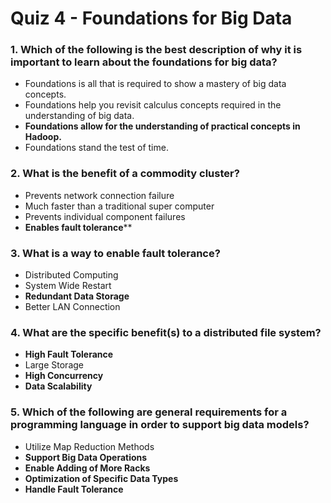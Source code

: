 # Quiz 4 - Foundations for Big Data

### 1. Which of the following is the best description of why it is important to learn about the foundations for big data?

- Foundations is all that is required to show a mastery of big data concepts.
- Foundations help you revisit calculus concepts required in the understanding of big data.
- **Foundations allow for the understanding of practical concepts in Hadoop.**
- Foundations stand the test of time.


### 2. What is the benefit of a commodity cluster?

- Prevents network connection failure
- Much faster than a traditional super computer
- Prevents individual component failures
- **Enables fault tolerance****

### 3. What is a way to enable fault tolerance?

- Distributed Computing
- System Wide Restart
- **Redundant Data Storage**
- Better LAN Connection

### 4. What are the specific benefit(s) to a distributed file system?

- **High Fault Tolerance**
- Large Storage
- **High Concurrency**
- **Data Scalability**

### 5. Which of the following are general requirements for a programming language in order to support big data models?

- Utilize Map Reduction Methods
- **Support Big Data Operations**
- **Enable Adding of More Racks**
- **Optimization of Specific Data Types**
- **Handle Fault Tolerance**